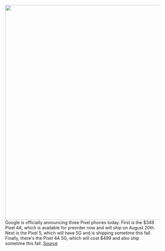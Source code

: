 <img src='https://cdn.vox-cdn.com/thumbor/GOUgY4Ae3F5URLK8z3BpzuG9QX8=/0x0:5902x4529/1200x675/filters:focal(2479x1793:3423x2737)/cdn.vox-cdn.com/uploads/chorus_image/image/67148666/5G_pre_announce__1_.0.jpg' width='700px' /><br/>
Google is officially announcing three Pixel phones today. First is the $349 Pixel 4A, which is available for preorder now and will ship on August 20th. Next is the Pixel 5, which will have 5G and is shipping sometime this fall. Finally, there's the Pixel 4A 5G, which will cost $499 and also ship sometime this fall.
<a href='https://www.theverge.com/2020/8/3/21352032/google-pixel-5-4a-5g-price-release-date-specs'> Source <a/>